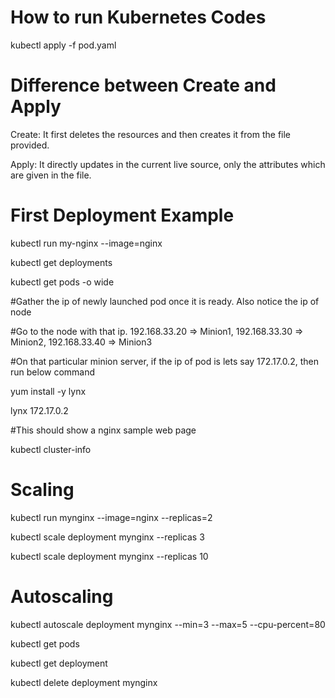 # How to run Kubernetes Codes

kubectl apply -f pod.yaml

# Difference between Create and Apply

Create: It first deletes the resources and then creates it from the file provided.

Apply: It directly updates in the current live source, only the attributes which are given in the file.

# First Deployment Example

kubectl run my-nginx --image=nginx

kubectl get deployments

kubectl get pods -o wide

#Gather the ip of newly launched pod once it is ready. Also notice the ip of node

#Go to the node with that ip. 192.168.33.20 => Minion1, 192.168.33.30 => Minion2, 192.168.33.40 => Minion3

#On that particular minion server, if the ip of pod is lets say 172.17.0.2, then run below command

yum install -y lynx

lynx 172.17.0.2

#This should show a nginx sample web page

kubectl cluster-info

# Scaling

kubectl run mynginx --image=nginx --replicas=2

kubectl scale deployment mynginx --replicas 3

kubectl scale deployment mynginx --replicas 10

# Autoscaling

kubectl autoscale deployment mynginx --min=3 --max=5 --cpu-percent=80

kubectl get pods

kubectl get deployment

kubectl delete deployment mynginx